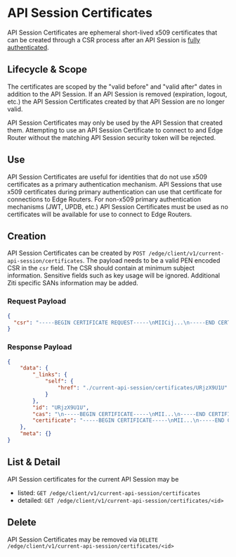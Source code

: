 # API Session Certificates

API Session Certificates are ephemeral short-lived x509 certificates that can be created through a CSR process after
an API Session is [fully authenticated](./auth#full-vs-partial-authentication). 

## Lifecycle & Scope

The certificates are scoped by the "valid before" and "valid after" dates in addition to the API Session. If an API Session is 
removed (expiration, logout, etc.) the API Session Certificates created by that API Session are no longer valid.

API Session Certificates may only be used by the API Session that created them. Attempting to use an API Session
Certificate to connect to and Edge Router without the matching API Session security token will be rejected.

## Use

API Session Certificates are useful for identities that do not use x509 certificates as a primary authentication mechanism.
API Sessions that use x509 certificates during primary authentication can use that  certificate for connections to
Edge Routers. For non-x509 primary authentication mechanisms (JWT, UPDB, etc.) API Session Certificates must be used
as no certificates will be available for use to connect to Edge Routers.

## Creation

API Session Certificates can be created by `POST /edge/client/v1/current-api-session/certificates`. The payload
needs to be a valid PEN encoded CSR in the `csr` field. The CSR should contain at minimum subject information.
Sensitive fields such as key usage will be ignored. Additional Ziti specific SANs information
may be added.

### Request Payload
```json
{
  "csr": "-----BEGIN CERTIFICATE REQUEST-----\nMIICij...\n-----END CERTIFICATE REQUEST-----"
}
```

### Response Payload

```json
{
    "data": {
        "_links": {
            "self": {
                "href": "./current-api-session/certificates/URjzX9U1U"
            }
        },
        "id": "URjzX9U1U",
        "cas": "\n-----BEGIN CERTIFICATE-----\nMII...\n-----END CERTIFICATE-----\n",
        "certificate": "-----BEGIN CERTIFICATE-----\nMII...\n-----END CERTIFICATE-----\n"
    },
    "meta": {}
}
```

## List & Detail

API Session certificates for the current API Session may be 

- listed: `GET /edge/client/v1/current-api-session/certificates`
- detailed: `GET /edge/client/v1/current-api-session/certificates/<id>`

## Delete

API Session Certificates may be removed via `DELETE /edge/client/v1/current-api-session/certificates/<id>`